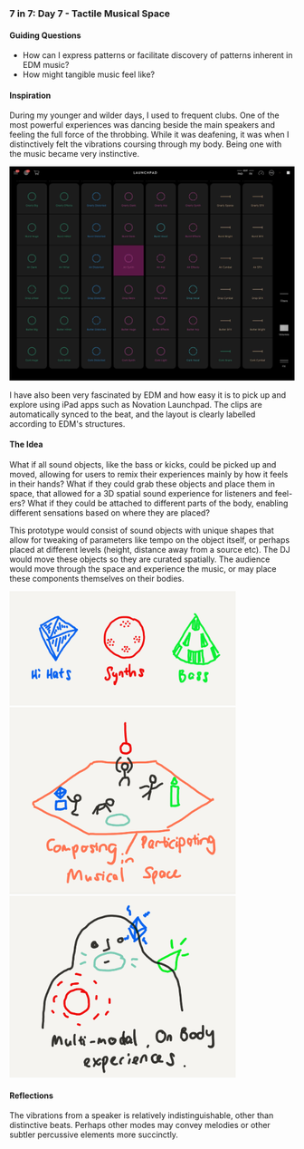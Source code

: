 ### 7 in 7: Day 7 - Tactile Musical Space ###

#### Guiding Questions ####
* How can I express patterns or facilitate discovery of patterns inherent in EDM music?
* How might tangible music feel like?

#### Inspiration ####
During my younger and wilder days, I used to frequent clubs. One of the most powerful experiences was dancing beside the main speakers and feeling the full force of the throbbing. While it was deafening, it was when I distinctively felt the vibrations coursing through my body. Being one with the music became very instinctive. <br>

 <img src="assets/launchpad.jpg" width="800">  <br>

I have also been very fascinated by EDM and how easy it is to pick up and explore using iPad apps such as Novation Launchpad. The clips are automatically synced to the beat, and the layout is clearly labelled according to EDM's structures.

#### The Idea ####
What if all sound objects, like the bass or kicks, could be picked up and moved, allowing for users to remix their experiences mainly by how it feels in their hands? What if they could grab these objects and place them in space, that allowed for a 3D spatial sound experience for listeners and feel-ers? What if they could be attached to different parts of the body, enabling different sensations based on where they are placed? 


This prototype would consist of sound objects with unique shapes that allow for tweaking of parameters like tempo on the object itself, or perhaps placed at different levels (height, distance away from a source etc). The DJ would move these objects so they are curated spatially. The audience would move through the space and experience the music, or may place these components themselves on their bodies.

 <img src="assets/modules.png" width="400">  <br>
  <img src="assets/compose.png" width="400">  <br>
    <img src="assets/onbody.png" width="400">  <br>

#### Reflections ####
The vibrations from a speaker is relatively indistinguishable, other than distinctive beats. Perhaps other modes may convey melodies or other subtler percussive elements more succinctly.


